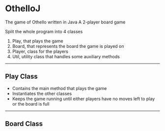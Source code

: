 # OthelloJ
The game of Othello written in Java 
A 2-player board game


Split the whole program into 4 classes

1. Play, that plays the game
2. Board, that represents the board the game is played on
3. Player, class for the players
4. Util, utility class that handles some auxiliary methods


----------
Play Class
----------

- Contains the main method that plays the game
- Instantiates the other classes
- Keeps the game running until either players have no moves left to play or the board is full


-----------
Board Class
-----------
